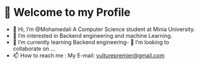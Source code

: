 # 👋 Welcome to my Profile
- 👋 Hi, I’m @Mohamedali A Computer Science student at Minia University.
- 👀 I’m interested in Backend engineering and machine Learning.
- 🌱 I’m currently learning Backend engineering- 💞️ I’m looking to collaborate on ...
- 📫 How to reach me : My E-mail: vulturepremier@gmail.com

